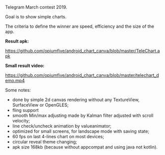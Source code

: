 Telegram March contest 2019.

Goal is to show simple charts.

The criteria to define the winner are speed, efficiency and the size of the app.

<b>Result apk:</b> 

https://github.com/opiumfive/android_chart_canva/blob/master/TeleChart.apk

<b>Small result video:</b> 

https://github.com/opiumfive/android_chart_canva/blob/master/telechart_demo.mp4

Some notes:
- done by simple 2d canvas rendering without any TextureView, SurfaceView or OpenGLES;
- fling support
- smooth Min/max adjusting made by Kalman filter adjusted with scroll velocity;
- line check/uncheck animation by valueanimator;
- optimized for small screens, for landscape mode with saving state;
- 60 fps on last 4-lines chart on most devices;
- circular reveal theme changing;
- apk size 168kb (because without appcompat and using java not kotlin).
